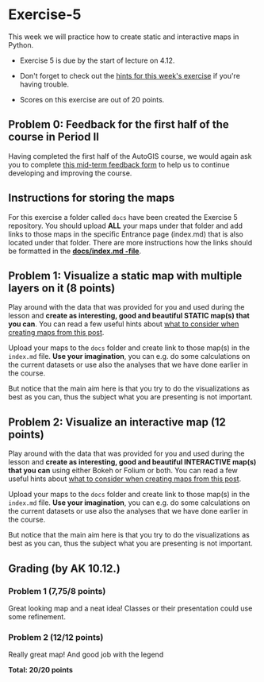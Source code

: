 # Exercise-5

This week we will practice how to create static and interactive maps in Python.  

- Exercise 5 is due by the start of lecture on 4.12.

- Don't forget to check out the [hints for this week's exercise](https://automating-gis-processes.github.io/2017/lessons/L5/exercise-5-hints.html) if you're having trouble.

- Scores on this exercise are out of 20 points.

## Problem 0: Feedback for the first half of the course in Period II

Having completed the first half of the AutoGIS course, we would again ask you to complete [this mid-term feedback form](https://elomake.helsinki.fi/lomakkeet/84893/lomake.html) to help us
to continue developing and improving the course.

## Instructions for storing the maps

For this exercise a folder called `docs` have been created the Exercise 5 repository. You should upload **ALL** your maps under that folder and add links 
to those maps in the specific Entrance page (index.md) that is also located under that folder. There are more instructions how the links should be formatted in the [**docs/index.md -file**](docs/index.md). 

## Problem 1: Visualize a static map with multiple layers on it (8 points)

Play around with the data that was provided for you and used during the lesson and **create as interesting, good and beautiful STATIC map(s) that you can**.
You can read a few useful hints about [what to consider when creating maps from this post](https://www.gislounge.com/ten-things-to-consider-when-making-a-map/).

Upload your maps to the `docs` folder and create link to those map(s) in the `index.md` file. **Use your imagination**, you can e.g. do some calculations on the current datasets 
or use also the analyses that we have done earlier in the course. 

But notice that the main aim here is that you try to do the visualizations as best as you can, thus the subject what you are presenting is not important.  

## Problem 2: Visualize an interactive map (12 points)

Play around with the data that was provided for you and used during the lesson and **create as interesting, good and beautiful INTERACTIVE map(s) 
that you can** using either Bokeh or Folium or both. You can read a few useful hints about [what to consider when creating maps from this post](https://www.gislounge.com/ten-things-to-consider-when-making-a-map/).

Upload your maps to the `docs` folder and create link to those map(s) in the `index.md` file. **Use your imagination**, you can e.g. do some calculations on the current datasets 
or use also the analyses that we have done earlier in the course. 

But notice that the main aim here is that you try to do the visualizations as best as you can, thus the subject what you are presenting is not important.  

## Grading (by AK 10.12.)
### Problem 1 (7,75/8 points)
Great looking map and a neat idea! Classes or their presentation could use some refinement.

### Problem 2 (12/12 points)
Really great map! And good job with the legend

**Total: 20/20 points**
